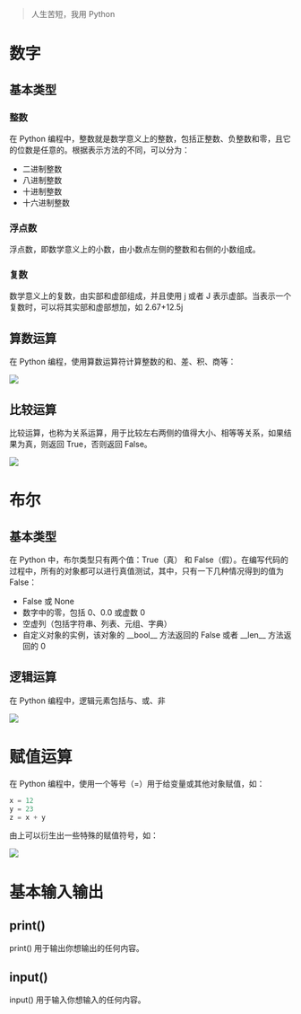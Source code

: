 > 人生苦短，我用 Python

# 数字

## 基本类型

### 整数

在 Python 编程中，整数就是数学意义上的整数，包括正整数、负整数和零，且它的位数是任意的。根据表示方法的不同，可以分为：

- 二进制整数
- 八进制整数
- 十进制整数
- 十六进制整数

### 浮点数

浮点数，即数学意义上的小数，由小数点左侧的整数和右侧的小数组成。

### 复数

数学意义上的复数，由实部和虚部组成，并且使用 j 或者 J 表示虚部。当表示一个复数时，可以将其实部和虚部想加，如 2.67+12.5j

## 算数运算

在 Python 编程，使用算数运算符计算整数的和、差、积、商等：

![](https://dioimgstore.oss-cn-beijing.aliyuncs.com/images/%E7%AE%97%E6%95%B0%E8%BF%90%E7%AE%97%E7%AC%A6.png)

## 比较运算

比较运算，也称为关系运算，用于比较左右两侧的值得大小、相等等关系，如果结果为真，则返回 True，否则返回 False。

![](https://dioimgstore.oss-cn-beijing.aliyuncs.com/images/%E6%AF%94%E8%BE%83%E8%BF%90%E7%AE%97%E7%AC%A6.png)

# 布尔

## 基本类型

在 Python 中，布尔类型只有两个值：True（真） 和 False（假）。在编写代码的过程中，所有的对象都可以进行真值测试，其中，只有一下几种情况得到的值为 False：

- False 或 None
- 数字中的零，包括 0、0.0 或虚数 0
- 空虚列（包括字符串、列表、元组、字典）
- 自定义对象的实例，该对象的 \_\_bool\_\_ 方法返回的 False 或者 \_\_len\_\_ 方法返回的 0

## 逻辑运算

在 Python 编程中，逻辑元素包括与、或、非

![](https://dioimgstore.oss-cn-beijing.aliyuncs.com/images/%E9%80%BB%E8%BE%91%E8%BF%90%E7%AE%97%E7%AC%A6.png)

# 赋值运算

在 Python 编程中，使用一个等号（=）用于给变量或其他对象赋值，如：

``` python
x = 12
y = 23
z = x + y
```

由上可以衍生出一些特殊的赋值符号，如：

![](https://dioimgstore.oss-cn-beijing.aliyuncs.com/images/%E8%B5%8B%E5%80%BC%E8%BF%90%E7%AE%97%E7%AC%A6.png)

# 基本输入输出

## print()

print() 用于输出你想输出的任何内容。

## input()

input() 用于输入你想输入的任何内容。

